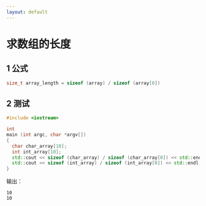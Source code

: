 ```yaml
---
layout: default
---
```


# 求数组的长度

## 1 公式

```cpp
size_t array_length = sizeof (array) / sizeof (array[0])
```

## 2 测试

```cpp
#include <iostream>

int
main (int argc, char *argv[])
{
  char char_array[10];
  int int_array[10];
  std::cout << sizeof (char_array) / sizeof (char_array[0]) << std::endl;
  std::cout << sizeof (int_array) / sizeof (int_array[0]) << std::endl;
}
```

输出：

```shell
10
10
```